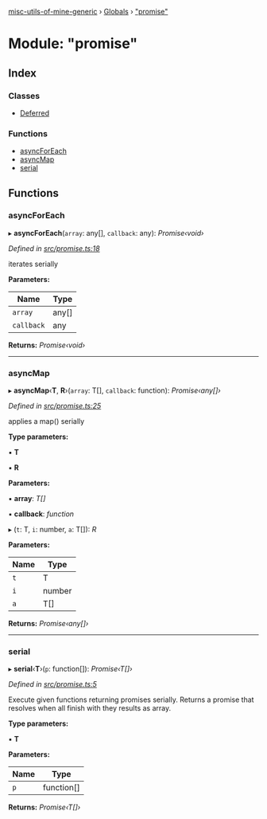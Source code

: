 [misc-utils-of-mine-generic](../README.md) › [Globals](../globals.md) › ["promise"](_promise_.md)

# Module: "promise"

## Index

### Classes

* [Deferred](../classes/_promise_.deferred.md)

### Functions

* [asyncForEach](_promise_.md#asyncforeach)
* [asyncMap](_promise_.md#asyncmap)
* [serial](_promise_.md#serial)

## Functions

###  asyncForEach

▸ **asyncForEach**(`array`: any[], `callback`: any): *Promise‹void›*

*Defined in [src/promise.ts:18](https://github.com/cancerberoSgx/misc-utils-of-mine/blob/cb3d17a/misc-utils-of-mine-generic/src/promise.ts#L18)*

iterates serially

**Parameters:**

Name | Type |
------ | ------ |
`array` | any[] |
`callback` | any |

**Returns:** *Promise‹void›*

___

###  asyncMap

▸ **asyncMap**‹**T**, **R**›(`array`: T[], `callback`: function): *Promise‹any[]›*

*Defined in [src/promise.ts:25](https://github.com/cancerberoSgx/misc-utils-of-mine/blob/cb3d17a/misc-utils-of-mine-generic/src/promise.ts#L25)*

applies a map() serially

**Type parameters:**

▪ **T**

▪ **R**

**Parameters:**

▪ **array**: *T[]*

▪ **callback**: *function*

▸ (`t`: T, `i`: number, `a`: T[]): *R*

**Parameters:**

Name | Type |
------ | ------ |
`t` | T |
`i` | number |
`a` | T[] |

**Returns:** *Promise‹any[]›*

___

###  serial

▸ **serial**‹**T**›(`p`: function[]): *Promise‹T[]›*

*Defined in [src/promise.ts:5](https://github.com/cancerberoSgx/misc-utils-of-mine/blob/cb3d17a/misc-utils-of-mine-generic/src/promise.ts#L5)*

Execute given functions returning promises serially. Returns a promise that resolves when all finish with they results as array.

**Type parameters:**

▪ **T**

**Parameters:**

Name | Type |
------ | ------ |
`p` | function[] |

**Returns:** *Promise‹T[]›*
